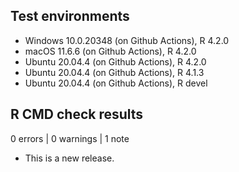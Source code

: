 ## Test environments
* Windows 10.0.20348 (on Github Actions), R 4.2.0
* macOS 11.6.6 (on Github Actions), R 4.2.0
* Ubuntu 20.04.4 (on Github Actions), R 4.2.0
* Ubuntu 20.04.4 (on Github Actions), R 4.1.3
* Ubuntu 20.04.4 (on Github Actions), R devel

## R CMD check results

0 errors | 0 warnings | 1 note

* This is a new release.
